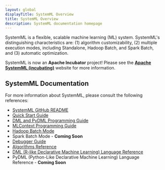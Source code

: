 ```yaml
---
layout: global
displayTitle: SystemML Overview
title: SystemML Overview
description: SystemML documentation homepage
---
```

<!--
{% comment %}
Licensed to the Apache Software Foundation (ASF) under one or more
contributor license agreements.  See the NOTICE file distributed with
this work for additional information regarding copyright ownership.
The ASF licenses this file to you under the Apache License, Version 2.0
(the "License"); you may not use this file except in compliance with
the License.  You may obtain a copy of the License at

http://www.apache.org/licenses/LICENSE-2.0

Unless required by applicable law or agreed to in writing, software
distributed under the License is distributed on an "AS IS" BASIS,
WITHOUT WARRANTIES OR CONDITIONS OF ANY KIND, either express or implied.
See the License for the specific language governing permissions and
limitations under the License.
{% endcomment %}
-->

SystemML is a flexible, scalable machine learning (ML) system.
SystemML's distinguishing characteristics are: (1) algorithm customizability,
(2) multiple execution modes, including Standalone, Hadoop Batch, and Spark Batch,
and (3) automatic optimization.

SystemML is now an **Apache Incubator** project! Please see the [**Apache SystemML (incubating)**](http://systemml.apache.org/)
website for more information.

## SystemML Documentation

For more information about SystemML, please consult the following references:

* [SystemML GitHub README](https://github.com/apache/incubator-systemml)
* [Quick Start Guide](quick-start-guide.html)
* [DML and PyDML Programming Guide](dml-and-pydml-programming-guide.html)
* [MLContext Programming Guide](mlcontext-programming-guide.html)
* [Hadoop Batch Mode](hadoop-batch-mode.html)
* Spark Batch Mode - **Coming Soon**
* [Debugger Guide](debugger-guide.html)
* [Algorithms Reference](algorithms-reference.html)
* [DML (R-like Declarative Machine Learning) Language Reference](dml-language-reference.html)
* PyDML (Python-Like Declarative Machine Learning) Language Reference - **Coming Soon**
